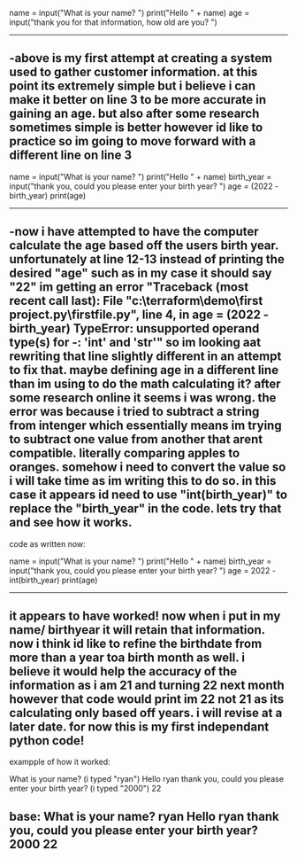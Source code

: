 name = input("What is your name? ")
print("Hello " + name)
age = input("thank you for that information, how old are you? ")

-------------------------------------------------------------------------------
-above is my first attempt at creating a system used to gather customer information. at this point its extremely simple but i believe i can make it better on line 3 
to be more accurate in gaining an age. but also after some research sometimes simple is better however id like to practice so im going to move forward with a different line on line 3
--------------------------------------------------------------------------------

name = input("What is your name? ")
print("Hello " + name)
birth_year = input("thank you, could you please enter your birth year? ")
age = (2022 - birth_year)
print(age)

-----------------------------------------------------------------------------------

-now i have attempted to have the computer calculate the age based off the users birth year. unfortunately at line 12-13 instead of printing the desired "age" 
such as in my case it should say "22" im getting an error "Traceback (most recent call last):
  File "c:\terraform\demo\first project.py\firstfile.py", line 4, in <module>
    age = (2022 - birth_year)
TypeError: unsupported operand type(s) for -: 'int' and 'str'"
so im looking aat rewriting that line slightly different in an attempt to fix that. maybe defining age in a different line than im using to do the math calculating it?
after some research online it seems i was wrong. the error was because i tried to subtract a string from intenger which essentially means im trying to subtract one value
from another that arent compatible. literally comparing apples to oranges. somehow i need to convert the value so i will take time as im writing this to do so. in this
case it appears id need to use "int(birth_year)" to replace the "birth_year" in the code. lets try that and see how it works.
-----------------------------------------------------------------------------------------

code as written now:

name = input("What is your name? ")
print("Hello " + name)
birth_year = input("thank you, could you please enter your birth year? ")
age = 2022 - int(birth_year)
print(age)

----------------------------------------------------------------------------------
it appears to have worked! now when i put in my name/ birthyear it will retain that information. now i think id like to refine the birthdate from more than a year toa birth month as well.
i believe it would help the accuracy of the information as i am 21 and turning 22 next month however that code would print im 22 not 21 as its calculating only based off years.
i will revise at a later date. for now this is my first independant python code!
-----------------------------------------------------------------------------------


exampple of how it worked:

What is your name? (i typed "ryan")
Hello ryan
thank you, could you please enter your birth year? (i typed "2000")
22


base:
What is your name? ryan
Hello ryan
thank you, could you please enter your birth year? 2000
22
---------------------------------------------------------------------------------------
